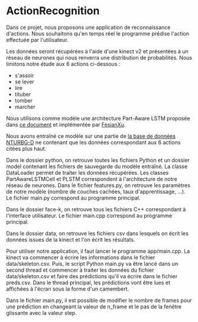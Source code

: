 # ActionRecognition

Dans ce projet, nous proposons une application de reconnaissance d'actions. Nous souhaitons qu'en temps réel le programme
prédise l'action effectuée par l'utilisateur. 

Les données seront récupérées à l'aide d'une kinect v2 et présentées à un réseau de neurones qui nous renverra une distribution
de probabilités.
Nous limitons notre étude aux 6 actions ci-dessous :
- s'assoir
- se lever
- lire
- tituber
- tomber
- marcher

Nous utilisons comme modèle une architecture Part-Aware LSTM proposée dans [ce document](https://arxiv.org/abs/1604.02808)
et implémentée par [FesianXu](https://github.com/FesianXu/PLSTM).

Nous avons entraîné ce modèle sur une partie de [la base de données NTURBG-D](http://rose1.ntu.edu.sg/datasets/actionrecognition.asp)
ne contenant que les données correspondant aux 6 actions citées plus haut.

Dans le dossier python, on retrouve toutes les fichiers Python et un dossier model contenant les fichiers de sauvegarde
du modèle entraîné. La classe DataLoader permet de traiter les données récupérées. Les classes PartAwareLSTMCell et PLSTM correspondent
à l'architecture de notre réseau de neurones. Dans le fichier features.py, on retrouve les paramètres de notre modèle
(nombre de couches cachées, taux d'apprentissage, ...). Le fichier main.py correspond au programme principal.

Dans le dossier face-k, on retrouve tous les fichiers C++ correspondant à l'interface utilisateur. Le fichier main.cpp correspond au
programme principal. 

Dans le dossier data, on retrouve les fichiers csv  dans lesquels on écrit les données issues de la kinect et l'on écrit les
résultats.

Pour utiliser notre application, il faut lancer le programme app/main.cpp. La kinect va commencer à écrire les informations dans
le fichier data/skeleton.csv. Puis, le script Python main.py va être lancé dans un second thread et commencer à traiter les données
du fichier data/skeleton.csv et faire des prédictions qu'il va écrire dans le fichier preds.csv. Dans le thread principal, les
prédictions vont être lues et affichées à l'écran sous la forme d'un camembert.

Dans le fichier main.py, il est possible de modifier le nombre de frames pour une prédiction en changeant la valeur de n_frame
et le pas de la fenêtre glissante avec la valeur step.
